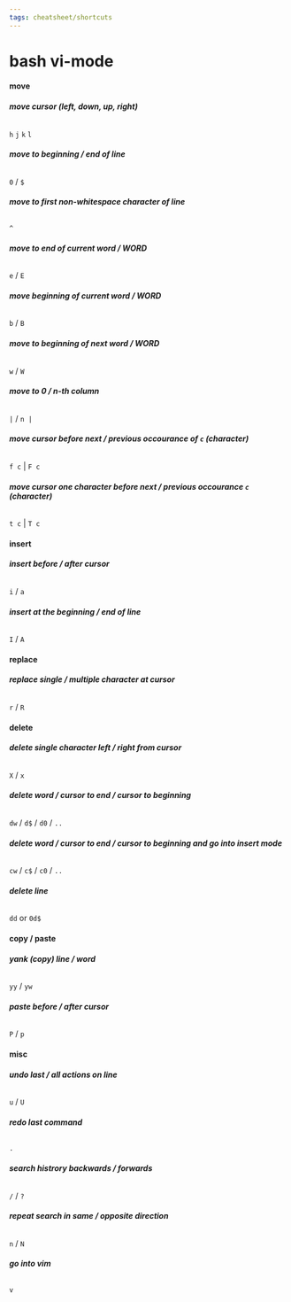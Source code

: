 ```yaml
---
tags: cheatsheet/shortcuts
---
```


# bash vi-mode

#### __move__

###### __move cursor (left, down, up, right)__
`h` `j` `k` `l`

###### __move to beginning / end of line__
`0` / `$`

###### __move to first non-whitespace character of line__
`^`

###### __move to end of current word / WORD__
`e` / `E`

###### __move beginning of current word / WORD__
`b` / `B`

###### __move to beginning of next word / WORD__
`w` / `W`

###### __move to 0 / n-th column__
`|` / `n |`

###### __move cursor before next / previous occourance of `c` (character)__
`f c` | `F c`

###### __move cursor one character before next / previous occourance `c` (character)__
`t c` | `T c`

#### __insert__

###### __insert before / after cursor__
`i` / `a`

###### __insert at the beginning / end of line__
`I` / `A`

#### __replace__

###### __replace single / multiple character at cursor__
`r` / `R`

#### __delete__

###### __delete single character left / right from cursor__
`X` / `x`

###### __delete word / cursor to end / cursor to beginning__
`dw` / `d$` / `d0` / `..`

###### __delete word / cursor to end / cursor to beginning and go into insert mode__
`cw` / `c$` / `c0` / `..`

###### __delete line__
`dd` or `0d$`

#### __copy / paste__

###### __yank (copy) line / word__
`yy` / `yw` 

###### __paste before / after cursor__
`P` / `p`

#### __misc__

###### __undo last / all actions on line__
`u` / `U`

###### __redo last command__
`.`

###### __search histrory backwards / forwards__
`/` / `?`

###### __repeat search in same / opposite direction__
`n` / `N`

###### __go into vim__
`v`
